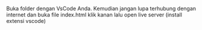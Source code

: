 Buka folder dengan VsCode Anda. Kemudian jangan lupa terhubung dengan internet dan buka file index.html klik kanan lalu open live server (install extensi vscode)

